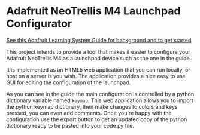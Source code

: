 # Adafruit NeoTrellis M4 Launchpad Configurator
[See this Adafruit Learning System Guide for background and to get started](https://learn.adafruit.com/launch-deck-trellis-m4) 

This project intends to provide a tool that makes it easier to configure your Adafruit NeoTrellis M4 as a launchpad device such as the one in the guide.

It is implemented as an HTML5 web application that you can run locally, or host on a server is you wish. The application provides a nice easy to use GUI for editing the configuration of the launchpad.

As you can see in the guide the main configuration is controlled by a python dictionary variable named `keymap`. This web application allows you to import the python keymap dictionary, then make changes to colors and keys pressed, you can even add comments. Once you're happy with the configuration use the export button to get an updated copy of the python dictionary ready to be pasted into your code.py file.




